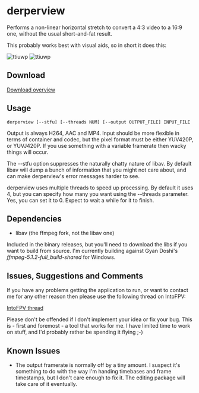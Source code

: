 # derperview

Performs a non-linear horizontal stretch to convert a 4:3 video to a 16:9 one, without the usual short-and-fat result.

This probably works best with visual aids, so in short it does this:

![ttiuwp](https://raw.githubusercontent.com/banelle/derperview/master/doc/0_original.jpg "yuck 4:3")
![ttiuwp](https://raw.githubusercontent.com/banelle/derperview/master/doc/1_derped.jpg "yummy derped 16:9")

## Download

[Download overview](https://github.com/banelle/derperview/releases)

## Usage

```derperview [--stfu] [--threads NUM] [--output OUTPUT_FILE] INPUT_FILE```

Output is always H264, AAC and MP4. Input should be more flexible in terms of container and codec, but the pixel format must be either YUV420P, or YUVJ420P. If you use something with a variable framerate then wacky things will occur.

The --stfu option suppresses the naturally chatty nature of libav. By default libav will dump a bunch of information that you might not care about, and can make derperview's error messages harder to see.

derperview uses multiple threads to speed up processing. By default it uses 4, but you can specify how many you want using the --threads parameter. Yes, you can set it to 0. Expect to wait a while for it to finish.

## Dependencies

- libav (the ffmpeg fork, not the libav one)

Included in the binary releases, but you'll need to download the libs if you want to build from source. I'm currently building against Gyan Doshi's _ffmpeg-5.1.2-full_build-shared_ for Windows.

## Issues, Suggestions and Comments

If you have any problems getting the application to run, or want to contact me for any other reason then please use the following thread on IntoFPV:

[IntoFPV thread](https://intofpv.com/t-derperview-a-command-line-superview-alternative)

Please don't be offended if I don't implement your idea or fix your bug. This is - first and foremost - a tool that works for me. I have limited time to work on stuff, and I'd probably rather be spending it flying ;-)

## Known Issues

- The output framerate is normally off by a tiny amount. I suspect it's something to do with the way I'm handing timebases and frame timestamps, but I don't care enough to fix it. The editing package will take care of it eventually.
